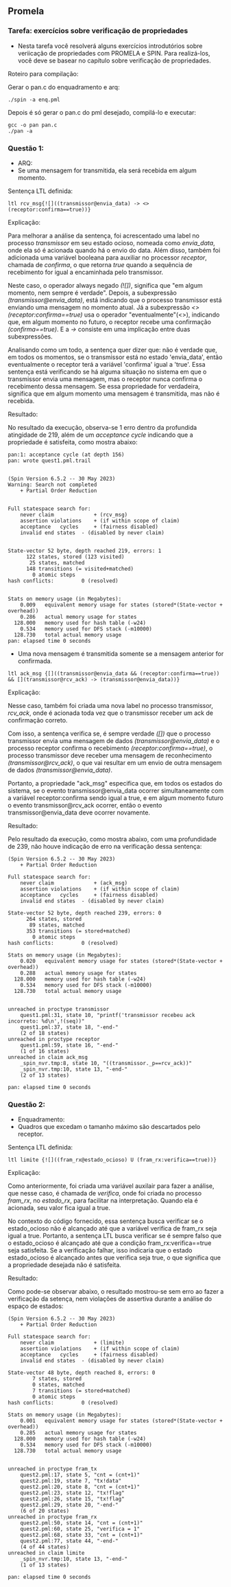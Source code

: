 ## Promela
### Tarefa: exercícios sobre verificação de propriedades
- Nesta tarefa você resolverá alguns exercícios introdutórios sobre veriicação de propriedades com PROMELA e SPIN. Para realizá-los, você deve se basear no capítulo sobre verificação de propriedades.

Roteiro para compilação:

Gerar o pan.c do enquadramento e arq:
```
./spin -a enq.pml
```
Depois é só gerar o pan.c do pml desejado, compilá-lo e executar:
```
gcc -o pan pan.c
./pan -a
```
### Questão 1:
- ARQ:
- Se uma mensagem for transmitida, ela será recebida em algum momento.

Sentença LTL definida:
```
ltl rcv_msg{![]((transmissor@envia_data) -> <>(receptor:confirma==true))}
```
Explicação:

Para melhorar a análise da sentença, foi acrescentado uma label no processo *transmissor* em seu estado ocioso, nomeada como *envia_data*, onde ela só é acionada quando há o envio do data. Além disso, também foi adicionada uma variável booleana para auxiliar no processor *receptor*, chamada de *confirma*, o que retorna *true* quando a sequência de recebimento for igual a encaminhada pelo transmissor.

Neste caso, o operador always negado *(![])*, significa que "em algum momento, nem sempre é verdade". Depois, a subexpressão *(transmissor@envia_data)*, está indicando que o processo transmissor está enviando uma mensagem no momento atual. Já a subexpressão *<>(receptor:confirma==true)* usa o operador "eventualmente"(<>), indicando que, em algum momento no futuro, o receptor recebe uma confirmação *(confirma==true)*. E a *->* consiste em uma implicação entre duas subexpressões.

Analisando como um todo, a sentença quer dizer que: não é verdade que, em todos os momentos, se o transmissor está no estado 'envia_data', então eventualmente o receptor terá a variável 'confirma' igual a 'true'. Essa sentença está verificando se há alguma situação no sistema em que o transmissor envia uma mensagem, mas o receptor nunca confirma o recebimento dessa mensagem. Se essa propriedade for verdadeira, significa que em algum momento uma mensagem é transmitida, mas não é recebida.

Resultado: 

No resultado da execução, observa-se 1 erro dentro da profundida atingidade de 219, além de um *acceptance cycle* indicando que a propriedade é satisfeita, como mostra abaixo:
```
pan:1: acceptance cycle (at depth 156)
pan: wrote quest1.pml.trail


(Spin Version 6.5.2 -- 30 May 2023)
Warning: Search not completed
	+ Partial Order Reduction


Full statespace search for:
	never claim         	+ (rcv_msg)
	assertion violations	+ (if within scope of claim)
	acceptance   cycles 	+ (fairness disabled)
	invalid end states	- (disabled by never claim)


State-vector 52 byte, depth reached 219, errors: 1
      122 states, stored (123 visited)
       25 states, matched
      148 transitions (= visited+matched)
        0 atomic steps
hash conflicts:         0 (resolved)


Stats on memory usage (in Megabytes):
    0.009	equivalent memory usage for states (stored*(State-vector + overhead))
    0.286	actual memory usage for states
  128.000	memory used for hash table (-w24)
    0.534	memory used for DFS stack (-m10000)
  128.730	total actual memory usage
pan: elapsed time 0 seconds
```
- Uma nova mensagem é transmitida somente se a mensagem anterior for confirmada.
```
ltl ack_msg {[]((transmissor@envia_data && (receptor:confirma==true)) && [](transmissor@rcv_ack) -> (transmissor@envia_data))}
```
Explicação:

Nesse caso, também foi criada uma nova label no processo transmissor, *rcv_ack*, onde é acionada toda vez que o transmissor receber um ack de confirmação correto.

Com isso, a sentença verifica se, é sempre verdade *([])* que o processo transmissor envia uma mensagem de dados *(transmissor@envia_data)* e o processo receptor confirma o recebimento *(receptor:confirma==true)*, o processo transmissor deve receber uma mensagem de reconhecimento *(transmissor@rcv_ack)*, o que vai resultar em um envio de outra mensagem de dados *(transmissor@envia_data)*.

Portanto, a propriedade "ack_msg" especifica que, em todos os estados do sistema, se o evento transmissor@envia_data ocorrer simultaneamente com a variável receptor:confirma sendo igual a true, e em algum momento futuro o evento transmissor@rcv_ack ocorrer, então o evento transmissor@envia_data deve ocorrer novamente.

Resultado: 

Pelo resultado da execução, como mostra abaixo, com uma profundidade de 239, não houve indicação de erro na verificação dessa sentença:
```
(Spin Version 6.5.2 -- 30 May 2023)
	+ Partial Order Reduction

Full statespace search for:
	never claim         	+ (ack_msg)
	assertion violations	+ (if within scope of claim)
	acceptance   cycles 	+ (fairness disabled)
	invalid end states	- (disabled by never claim)

State-vector 52 byte, depth reached 239, errors: 0
      264 states, stored
       89 states, matched
      353 transitions (= stored+matched)
        0 atomic steps
hash conflicts:         0 (resolved)

Stats on memory usage (in Megabytes):
    0.020	equivalent memory usage for states (stored*(State-vector + overhead))
    0.288	actual memory usage for states
  128.000	memory used for hash table (-w24)
    0.534	memory used for DFS stack (-m10000)
  128.730	total actual memory usage


unreached in proctype transmissor
	quest1.pml:31, state 10, "printf('transmissor recebeu ack incorreto: %d\n',!(seq))"
	quest1.pml:37, state 18, "-end-"
	(2 of 18 states)
unreached in proctype receptor
	quest1.pml:59, state 16, "-end-"
	(1 of 16 states)
unreached in claim ack_msg
	_spin_nvr.tmp:8, state 10, "((transmissor._p==rcv_ack))"
	_spin_nvr.tmp:10, state 13, "-end-"
	(2 of 13 states)

pan: elapsed time 0 seconds
```
### Questão 2:
- Enquadramento:
- Quadros que excedam o tamanho máximo são descartados pelo receptor.

Sentença LTL definida:
```
ltl limite {![]((fram_rx@estado_ocioso) U (fram_rx:verifica==true))}
```
Explicação:

Como anteriormente, foi criada uma variável auxilair para fazer a análise, que nesse caso, é chamada de *verifica*, onde foi criada no processo *fram_rx*, no *estado_rx*, para facilitar na interpretação. Quando ela é acionada, seu valor fica igual a true.

No contexto do código fornecido, essa sentença busca verificar se o estado_ocioso não é alcançado até que a variável verifica de fram_rx seja igual a true. Portanto, a sentença LTL busca verificar se é sempre falso que o estado_ocioso é alcançado até que a condição fram_rx:verifica==true seja satisfeita. Se a verificação falhar, isso indicaria que o estado estado_ocioso é alcançado antes que verifica seja true, o que significa que a propriedade desejada não é satisfeita.

Resultado:

Como pode-se observar abaixo, o resultado mostrou-se sem erro ao fazer a verificação da setença, nem violações de assertiva durante a análise do espaço de estados:
```
(Spin Version 6.5.2 -- 30 May 2023)
	+ Partial Order Reduction

Full statespace search for:
	never claim         	+ (limite)
	assertion violations	+ (if within scope of claim)
	acceptance   cycles 	+ (fairness disabled)
	invalid end states	- (disabled by never claim)

State-vector 48 byte, depth reached 8, errors: 0
        7 states, stored
        0 states, matched
        7 transitions (= stored+matched)
        0 atomic steps
hash conflicts:         0 (resolved)

Stats on memory usage (in Megabytes):
    0.001	equivalent memory usage for states (stored*(State-vector + overhead))
    0.285	actual memory usage for states
  128.000	memory used for hash table (-w24)
    0.534	memory used for DFS stack (-m10000)
  128.730	total actual memory usage


unreached in proctype fram_tx
	quest2.pml:17, state 5, "cnt = (cnt+1)"
	quest2.pml:19, state 7, "tx!data"
	quest2.pml:20, state 8, "cnt = (cnt+1)"
	quest2.pml:23, state 12, "tx!flag"
	quest2.pml:26, state 15, "tx!flag"
	quest2.pml:29, state 20, "-end-"
	(6 of 20 states)
unreached in proctype fram_rx
	quest2.pml:50, state 14, "cnt = (cnt+1)"
	quest2.pml:60, state 25, "verifica = 1"
	quest2.pml:68, state 33, "cnt = (cnt+1)"
	quest2.pml:77, state 44, "-end-"
	(4 of 44 states)
unreached in claim limite
	_spin_nvr.tmp:10, state 13, "-end-"
	(1 of 13 states)

pan: elapsed time 0 seconds
```
